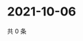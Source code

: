 # 2021-10-06

共 0 条

<!-- BEGIN -->
<!-- 最后更新时间 Wed Oct 06 2021 05:13:28 GMT+0800 (China Standard Time) -->

<!-- END -->
